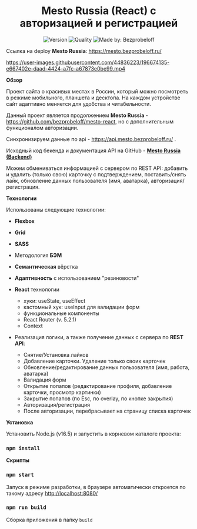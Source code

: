 <h1 align="center">Mesto Russia (React) с авторизацией и регистрацией</h1>
<p align="center">
    <img alt="Version" src="https://img.shields.io/github/package-json/v/bezprobeloff/react-mesto-auth" />
    <img alt="Quality" src="https://img.shields.io/badge/status-release-orange.svg" >
    <img alt="Made by: Bezprobeloff" src="https://img.shields.io/badge/made%20by-Bezprobeloff-blue" />
</p>

Ссылка на deploy __Mesto Russia__: https://mesto.bezprobeloff.ru/

https://user-images.githubusercontent.com/44836223/196674135-e667402e-daad-4424-a7fc-a67873e0be99.mp4

**Обзор**

Проект сайта о красивых местах в России, который можно посмотреть в режиме мобильного, планшета и десктопа.
На каждом устройстве сайт адаптивно меняется для удобства и читабельности.

Данный проект является продолжением __Mesto Russia__ - https://github.com/bezprobeloff/mesto-react, но с дополнительным функционалом авторизации.

Синхронизируем данные по api - https://api.mesto.bezprobeloff.ru/ . 

Исходный код бекенда и документация API на GitHub -  **[Mesto Russia (Backend)](https://github.com/bezprobeloff/express-mesto-gha/)**


Можем обмениваться информацией с сервером по REST API: добавить и удалить (только свою) карточку с подтверждением, поставить/снять лайк, обновление данных пользователя (имя, аватарка), авторизация/регистрация.

**Технологии**

Использованы следующие технологии:

* __Flexbox__
* __Grid__
* __SASS__
* Методология __БЭМ__
* __Семантическая__ вёрстка
* __Адаптивность__ с использованием "резиновости"
* __React__ технологии
  * хуки: useState, useEffect
  * кастомный хук: useInput для валидации форм
  * функциональные компоненты
  * React Router (v. 5.2.1)
  * Context

* Реализация логики, а также получение данных с сервера по __REST API__:
  * Снятие/Установка лайков
  * Добавление карточки. Удаление только своих карточек
  * Обновление/редактирование данных пользователя (имя, работа, аватарка)
  * Валидация форм
  * Открытие попапов (редактирование профиля, добавление карточки, просмотр картинки)
  * Закрытие попапов (по Esc, по overlay, по кнопке закрытия)
  * Авторизация/регистрация
  * После авторизации, перебрасывает на страницу списка карточек

**Установка**

Установить Node.js (v16.5) и запустить в корневом каталоге проекта:

###  `npm install`


**Скрипты**

###  `npm start`
Запуск в режиме разработки, в браузере автоматически откроется по такому адресу [http://localhost:8080/](http://localhost:8080/)

### `npm run build`

Сборка приложения в папку `build`
